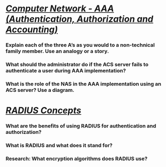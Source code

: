# ***[Computer Network - AAA (Authentication, Authorization and Accounting)](https://www.geeksforgeeks.org/computer-network-aaa-authentication-authorization-and-accounting/)***
### Explain each of the three A’s as you would to a non-technical family member. Use an analogy or a story.

### What should the administrator do if the ACS server fails to authenticate a user during AAA implementation?

### What is the role of the NAS in the AAA implementation using an ACS server? Use a diagram.

# ***[RADIUS Concepts](https://archive.is/27Y19)***
### What are the benefits of using RADIUS for authentication and authorization?

### What is RADIUS and what does it stand for?

### Research: What encryption algorithms does RADIUS use?
